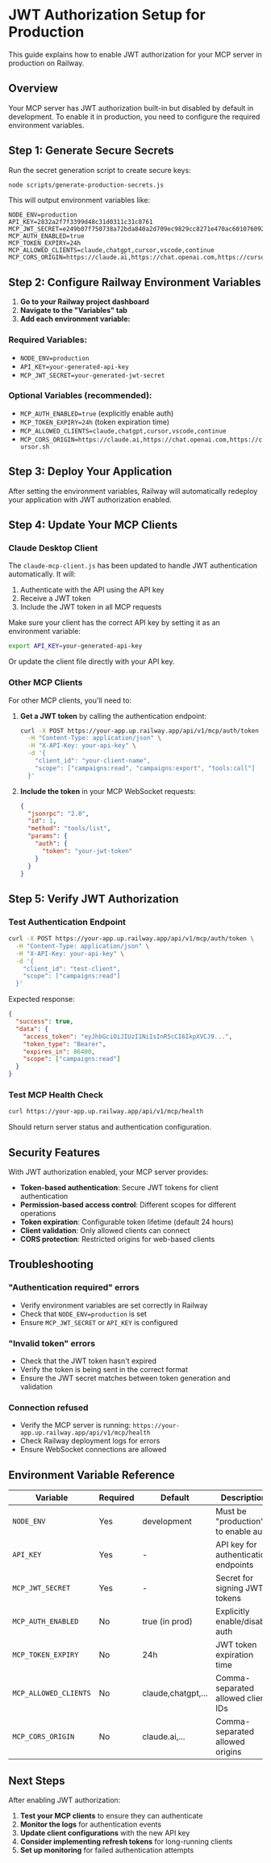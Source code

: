 # JWT Authorization Setup for Production

This guide explains how to enable JWT authorization for your MCP server in production on Railway.

## Overview

Your MCP server has JWT authorization built-in but disabled by default in development. To enable it in production, you need to configure the required environment variables.

## Step 1: Generate Secure Secrets

Run the secret generation script to create secure keys:

```bash
node scripts/generate-production-secrets.js
```

This will output environment variables like:
```
NODE_ENV=production
API_KEY=2832a2f7f3399d48c31d0311c31c8761
MCP_JWT_SECRET=e249b07f750738a72bda840a2d709ec9829cc8271e470ac6010760925687cad5
MCP_AUTH_ENABLED=true
MCP_TOKEN_EXPIRY=24h
MCP_ALLOWED_CLIENTS=claude,chatgpt,cursor,vscode,continue
MCP_CORS_ORIGIN=https://claude.ai,https://chat.openai.com,https://cursor.sh
```

## Step 2: Configure Railway Environment Variables

1. **Go to your Railway project dashboard**
2. **Navigate to the "Variables" tab**
3. **Add each environment variable:**

### Required Variables:
- `NODE_ENV=production`
- `API_KEY=your-generated-api-key`
- `MCP_JWT_SECRET=your-generated-jwt-secret`

### Optional Variables (recommended):
- `MCP_AUTH_ENABLED=true` (explicitly enable auth)
- `MCP_TOKEN_EXPIRY=24h` (token expiration time)
- `MCP_ALLOWED_CLIENTS=claude,chatgpt,cursor,vscode,continue`
- `MCP_CORS_ORIGIN=https://claude.ai,https://chat.openai.com,https://cursor.sh`

## Step 3: Deploy Your Application

After setting the environment variables, Railway will automatically redeploy your application with JWT authorization enabled.

## Step 4: Update Your MCP Clients

### Claude Desktop Client

The `claude-mcp-client.js` has been updated to handle JWT authentication automatically. It will:

1. Authenticate with the API using the API key
2. Receive a JWT token
3. Include the JWT token in all MCP requests

Make sure your client has the correct API key by setting it as an environment variable:

```bash
export API_KEY=your-generated-api-key
```

Or update the client file directly with your API key.

### Other MCP Clients

For other MCP clients, you'll need to:

1. **Get a JWT token** by calling the authentication endpoint:
   ```bash
   curl -X POST https://your-app.up.railway.app/api/v1/mcp/auth/token \
     -H "Content-Type: application/json" \
     -H "X-API-Key: your-api-key" \
     -d '{
       "client_id": "your-client-name",
       "scope": ["campaigns:read", "campaigns:export", "tools:call"]
     }'
   ```

2. **Include the token** in your MCP WebSocket requests:
   ```json
   {
     "jsonrpc": "2.0",
     "id": 1,
     "method": "tools/list",
     "params": {
       "auth": {
         "token": "your-jwt-token"
       }
     }
   }
   ```

## Step 5: Verify JWT Authorization

### Test Authentication Endpoint

```bash
curl -X POST https://your-app.up.railway.app/api/v1/mcp/auth/token \
  -H "Content-Type: application/json" \
  -H "X-API-Key: your-api-key" \
  -d '{
    "client_id": "test-client",
    "scope": ["campaigns:read"]
  }'
```

Expected response:
```json
{
  "success": true,
  "data": {
    "access_token": "eyJhbGciOiJIUzI1NiIsInR5cCI6IkpXVCJ9...",
    "token_type": "Bearer",
    "expires_in": 86400,
    "scope": ["campaigns:read"]
  }
}
```

### Test MCP Health Check

```bash
curl https://your-app.up.railway.app/api/v1/mcp/health
```

Should return server status and authentication configuration.

## Security Features

With JWT authorization enabled, your MCP server provides:

- **Token-based authentication**: Secure JWT tokens for client authentication
- **Permission-based access control**: Different scopes for different operations
- **Token expiration**: Configurable token lifetime (default 24 hours)
- **Client validation**: Only allowed clients can connect
- **CORS protection**: Restricted origins for web-based clients

## Troubleshooting

### "Authentication required" errors
- Verify environment variables are set correctly in Railway
- Check that `NODE_ENV=production` is set
- Ensure `MCP_JWT_SECRET` or `API_KEY` is configured

### "Invalid token" errors
- Check that the JWT token hasn't expired
- Verify the token is being sent in the correct format
- Ensure the JWT secret matches between token generation and validation

### Connection refused
- Verify the MCP server is running: `https://your-app.up.railway.app/api/v1/mcp/health`
- Check Railway deployment logs for errors
- Ensure WebSocket connections are allowed

## Environment Variable Reference

| Variable | Required | Default | Description |
|----------|----------|---------|-------------|
| `NODE_ENV` | Yes | development | Must be "production" to enable auth |
| `API_KEY` | Yes | - | API key for authentication endpoints |
| `MCP_JWT_SECRET` | Yes | - | Secret for signing JWT tokens |
| `MCP_AUTH_ENABLED` | No | true (in prod) | Explicitly enable/disable auth |
| `MCP_TOKEN_EXPIRY` | No | 24h | JWT token expiration time |
| `MCP_ALLOWED_CLIENTS` | No | claude,chatgpt,... | Comma-separated allowed client IDs |
| `MCP_CORS_ORIGIN` | No | claude.ai,... | Comma-separated allowed origins |

## Next Steps

After enabling JWT authorization:

1. **Test your MCP clients** to ensure they can authenticate
2. **Monitor the logs** for authentication events
3. **Update client configurations** with the new API key
4. **Consider implementing refresh tokens** for long-running clients
5. **Set up monitoring** for failed authentication attempts
